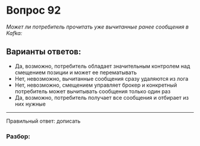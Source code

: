 # Вопрос 92
_Может ли потребитель прочитать уже вычитанные ранее сообщения в Kafka:_

## Варианты ответов:

- Да, возможно, потребитель обладает значительным контролем над смещением позиции и может ее перематывать
- Нет, невозможно, вычитанные сообщения сразу удаляются из лога
- Нет, невозможно, смещением управляет брокер и конкретный потребитель может вычитывать сообщения только один раз
- Да, возможно, потребитель получает все сообщения и отбирает из них нужные

___

Правильный ответ: дописать

### Разбор: